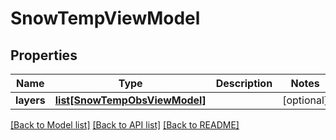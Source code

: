 # SnowTempViewModel

## Properties
Name | Type | Description | Notes
------------ | ------------- | ------------- | -------------
**layers** | [**list[SnowTempObsViewModel]**](SnowTempObsViewModel.md) |  | [optional] 

[[Back to Model list]](../README.md#documentation-for-models) [[Back to API list]](../README.md#documentation-for-api-endpoints) [[Back to README]](../README.md)

